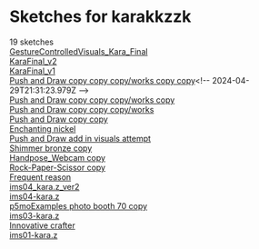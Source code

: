 # Sketches for karakkzzk
19 sketches  
[GestureControlledVisuals\_Kara\_Final](https://editor.p5js.org/karakkzzk/sketches/2ruTzbg66)<!-- 2024-04-29T23:10:16.656Z -->  
[KaraFinal\_v2](https://editor.p5js.org/karakkzzk/sketches/VvAEyeQ0l)<!-- 2024-04-29T22:42:48.428Z -->  
[KaraFinal\_v1](https://editor.p5js.org/karakkzzk/sketches/f8S6e7DSk)<!-- 2024-04-29T22:25:31.722Z -->  
[Push and Draw copy copy copy/works copy copy](https://editor.p5js.org/karakkzzk/sketches/AACxYHsl_)<!-- 2024-04-29T21:31:23.979Z -->  
[Push and Draw copy copy copy/works copy](https://editor.p5js.org/karakkzzk/sketches/ZnlZtj9cO)<!-- 2024-04-27T16:14:49.562Z -->  
[Push and Draw copy copy copy/works](https://editor.p5js.org/karakkzzk/sketches/7No-vxrsY)<!-- 2024-04-27T15:30:54.610Z -->  
[Push and Draw copy copy](https://editor.p5js.org/karakkzzk/sketches/_ymznQLgB)<!-- 2024-04-27T04:12:26.490Z -->  
[Enchanting nickel](https://editor.p5js.org/karakkzzk/sketches/foe-KrRvv)<!-- 2024-04-27T03:55:30.247Z -->  
[Push and Draw add in visuals attempt](https://editor.p5js.org/karakkzzk/sketches/Yv4ZaMyZO)<!-- 2024-04-27T03:51:27.384Z -->  
[Shimmer bronze copy](https://editor.p5js.org/karakkzzk/sketches/URSmmZlJ4)<!-- 2024-04-27T03:01:41.286Z -->  
[Handpose\_Webcam copy](https://editor.p5js.org/karakkzzk/sketches/_TZB1IIde)<!-- 2024-04-27T02:35:46.031Z -->  
[Rock-Paper-Scissor copy](https://editor.p5js.org/karakkzzk/sketches/TxKZMW6kB)<!-- 2024-04-27T02:35:27.027Z -->  
[Frequent reason](https://editor.p5js.org/karakkzzk/sketches/FpeKSPIgH)<!-- 2024-04-27T02:06:54.012Z -->  
[ims04\_kara.z\_ver2](https://editor.p5js.org/karakkzzk/sketches/tqrzTfi_7)<!-- 2024-04-16T15:16:11.925Z -->  
[ims04-kara.z](https://editor.p5js.org/karakkzzk/sketches/aD2bqoiLh)<!-- 2024-04-15T18:18:37.768Z -->  
[p5moExamples photo booth 70 copy](https://editor.p5js.org/karakkzzk/sketches/-v7NuIZk5)<!-- 2024-04-15T17:55:42.314Z -->  
[ims03-kara.z](https://editor.p5js.org/karakkzzk/sketches/Mtdn3z1CO)<!-- 2024-04-09T15:04:07.393Z -->  
[Innovative crafter](https://editor.p5js.org/karakkzzk/sketches/OcjJ4foZE)<!-- 2024-04-08T17:59:45.977Z -->  
[ims01-kara.z](https://editor.p5js.org/karakkzzk/sketches/LYvffn-eM)<!-- 2024-03-26T14:07:44.908Z -->  